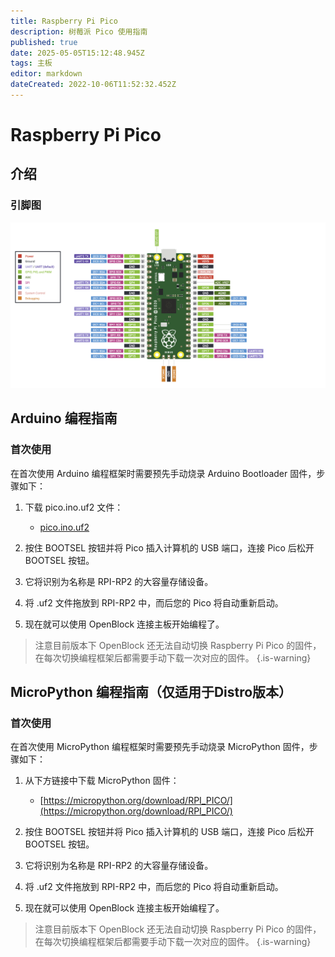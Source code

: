 ```yaml
---
title: Raspberry Pi Pico
description: 树莓派 Pico 使用指南
published: true
date: 2025-05-05T15:12:48.945Z
tags: 主板
editor: markdown
dateCreated: 2022-10-06T11:52:32.452Z
---
```


# Raspberry Pi Pico

## 介绍

### 引脚图

![pico-pinout.png](/general-hardware-guidelines/boards/raspberry-pi-pico/pico-pinout.png)

## Arduino 编程指南

### 首次使用

在首次使用 Arduino 编程框架时需要预先手动烧录 Arduino Bootloader 固件，步骤如下：

1. 下载 pico.ino.uf2 文件：

	- [pico.ino.uf2](/general-hardware-guidelines/boards/raspberry-pi-pico/sketch.ino.uf2)
  
2. 按住 BOOTSEL 按钮并将 Pico 插入计算机的 USB 端口，连接 Pico 后松开 BOOTSEL 按钮。
3. 它将识别为名称是 RPI-RP2 的大容量存储设备。
4. 将 .uf2 文件拖放到 RPI-RP2 中，而后您的 Pico 将自动重新启动。
5. 现在就可以使用 OpenBlock 连接主板开始编程了。

> 注意目前版本下 OpenBlock 还无法自动切换 Raspberry Pi Pico 的固件，在每次切换编程框架后都需要手动下载一次对应的固件。
{.is-warning}


## MicroPython 编程指南（仅适用于Distro版本）

### 首次使用

在首次使用 MicroPython 编程框架时需要预先手动烧录 MicroPython 固件，步骤如下：

1. 从下方链接中下载 MicroPython 固件：

	- [https://micropython.org/download/RPI_PICO/](https://micropython.org/download/RPI_PICO/)
  
2. 按住 BOOTSEL 按钮并将 Pico 插入计算机的 USB 端口，连接 Pico 后松开 BOOTSEL 按钮。
3. 它将识别为名称是 RPI-RP2 的大容量存储设备。
4. 将 .uf2 文件拖放到 RPI-RP2 中，而后您的 Pico 将自动重新启动。
5. 现在就可以使用 OpenBlock 连接主板开始编程了。

> 注意目前版本下 OpenBlock 还无法自动切换 Raspberry Pi Pico 的固件，在每次切换编程框架后都需要手动下载一次对应的固件。
{.is-warning}